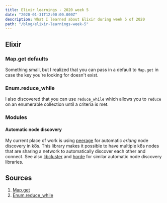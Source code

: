 ```yaml
---
title: Elixir learnings - 2020 week 5
date: "2020-01-31T12:00:00.000Z"
description: What I learned about Elixir during week 5 of 2020
path: "/blog/elixir-learnings-week-5"
---
```


## Elixir

### Map.get defaults

Something small, but I realized that you can pass in a default to `Map.get` in case the key you're looking for doesn't exist.

### Enum.reduce_while

I also discovered that you can use `reduce_while` which allows you to `reduce` on an enumerable collection until a 
criteria is met.

### Modules

#### Automatic node discovery

My current place of work is using [peerage][peerage] for automatic *erlang* node discovery in k8s. This library makes it possible
to have multiple k8s nodes that are sharing a network to automatically discover each other and connect. See also 
[libcluster][libcluster] and [horde][horde] for similar automatic node discovery libraries.

## Sources

[blog]: https://sheharyar.me/
[horde-crdt]: https://daniel-azuma.com/articles/talks/elixirconf-2018
[libcluster]: https://github.com/bitwalker/libcluster
[map-get]: https://hexdocs.pm/elixir/Map.html#get/3
[memento-adding]: https://github.com/sheharyarn/memento/issues/3#issuecomment-426757255
[memento-dynamic-nodes]: https://elixirforum.com/t/pows-mnesia-cache-with-dynamic-nodes-containers-in-kubernetes/25674
[memento-peerage]: https://github.com/sheharyarn/memento/issues/17#issuecomment-546143435
[mnesiac]: https://github.com/beardedeagle/mnesiac
[net-split-discusstion]: https://github.com/pow-auth/pow_site/issues/10#issuecomment-542800558
[peerage]: https://github.com/mrluc/peerage
[reduce-while]: https://hexdocs.pm/elixir/Enum.html#reduce_while/3
[horde]: https://github.com/derekkraan/horde

1. [Map.get][map-get]
2. [Enum.reduce_while][reduce-while]